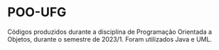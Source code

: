 # POO-UFG
Códigos produzidos durante a disciplina de Programação Orientada a Objetos, durante o semestre de 2023/1.
Foram utilizados Java e UML.

